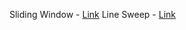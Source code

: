 Sliding Window - [Link](https://leetcode.com/discuss/study-guide/1773891/Sliding-Window-Technique-and-Question-Bank)
Line Sweep - [Link](https://leetcode.com/discuss/study-guide/2166045/line-sweep-algorithms)
